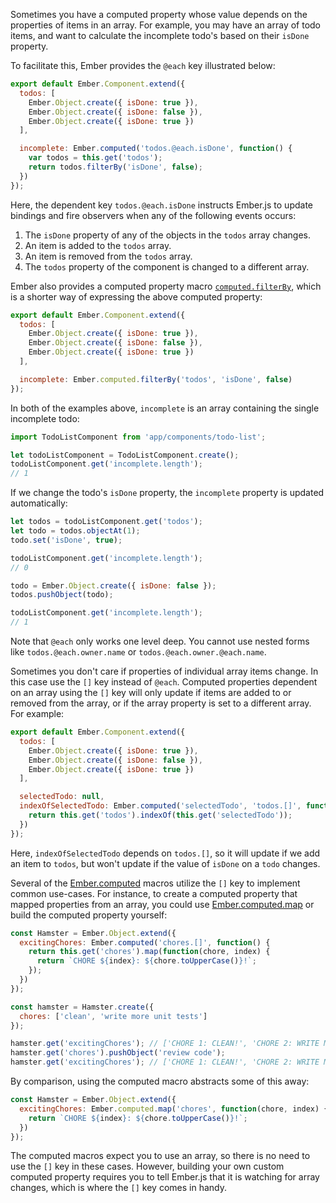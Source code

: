 Sometimes you have a computed property whose value depends on the properties of
items in an array. For example, you may have an array of todo items, and want
to calculate the incomplete todo's based on their `isDone` property.

To facilitate this, Ember provides the `@each` key illustrated below:

```javascript {data-filename=app/components/todo-list.js}
export default Ember.Component.extend({
  todos: [
    Ember.Object.create({ isDone: true }),
    Ember.Object.create({ isDone: false }),
    Ember.Object.create({ isDone: true })
  ],

  incomplete: Ember.computed('todos.@each.isDone', function() {
    var todos = this.get('todos');
    return todos.filterBy('isDone', false);
  })
});
```

Here, the dependent key `todos.@each.isDone` instructs Ember.js to update bindings
and fire observers when any of the following events occurs:

1. The `isDone` property of any of the objects in the `todos` array changes.
2. An item is added to the `todos` array.
3. An item is removed from the `todos` array.
4. The `todos` property of the component is changed to a different array.

Ember also provides a computed property macro
[`computed.filterBy`](https://api.emberjs.com/classes/Ember.computed.html#method_filterBy),
which is a shorter way of expressing the above computed property:

```javascript {data-filename=app/components/todo-list.js}
export default Ember.Component.extend({
  todos: [
    Ember.Object.create({ isDone: true }),
    Ember.Object.create({ isDone: false }),
    Ember.Object.create({ isDone: true })
  ],

  incomplete: Ember.computed.filterBy('todos', 'isDone', false)
});
```

In both of the examples above, `incomplete` is an array containing the single incomplete todo:

```javascript
import TodoListComponent from 'app/components/todo-list';

let todoListComponent = TodoListComponent.create();
todoListComponent.get('incomplete.length');
// 1
```

If we change the todo's `isDone` property, the `incomplete` property is updated
automatically:

```javascript
let todos = todoListComponent.get('todos');
let todo = todos.objectAt(1);
todo.set('isDone', true);

todoListComponent.get('incomplete.length');
// 0

todo = Ember.Object.create({ isDone: false });
todos.pushObject(todo);

todoListComponent.get('incomplete.length');
// 1
```

Note that `@each` only works one level deep. You cannot use nested forms like
`todos.@each.owner.name` or `todos.@each.owner.@each.name`.

Sometimes you don't care if properties of individual array items change. In this
case use the `[]` key instead of `@each`. Computed properties dependent on an array
using the `[]` key will only update if items are added to or removed from the array,
or if the array property is set to a different array. For example:

```javascript {data-filename=app/components/todo-list.js}
export default Ember.Component.extend({
  todos: [
    Ember.Object.create({ isDone: true }),
    Ember.Object.create({ isDone: false }),
    Ember.Object.create({ isDone: true })
  ],

  selectedTodo: null,
  indexOfSelectedTodo: Ember.computed('selectedTodo', 'todos.[]', function() {
    return this.get('todos').indexOf(this.get('selectedTodo'));
  })
});
```

Here, `indexOfSelectedTodo` depends on `todos.[]`, so it will update if we add an item
to `todos`, but won't update if the value of `isDone` on a `todo` changes.

Several of the [Ember.computed](https://api.emberjs.com/classes/Ember.computed.html) macros
utilize the `[]` key to implement common use-cases. For instance, to
create a computed property that mapped properties from an array, you could use
[Ember.computed.map](https://api.emberjs.com/classes/Ember.computed.html#method_map)
or build the computed property yourself:

```javascript
const Hamster = Ember.Object.extend({
  excitingChores: Ember.computed('chores.[]', function() {
    return this.get('chores').map(function(chore, index) {
      return `CHORE ${index}: ${chore.toUpperCase()}!`;
    });
  })
});

const hamster = Hamster.create({
  chores: ['clean', 'write more unit tests']
});

hamster.get('excitingChores'); // ['CHORE 1: CLEAN!', 'CHORE 2: WRITE MORE UNIT TESTS!']
hamster.get('chores').pushObject('review code');
hamster.get('excitingChores'); // ['CHORE 1: CLEAN!', 'CHORE 2: WRITE MORE UNIT TESTS!', 'CHORE 3: REVIEW CODE!']
```

By comparison, using the computed macro abstracts some of this away:

```javascript
const Hamster = Ember.Object.extend({
  excitingChores: Ember.computed.map('chores', function(chore, index) {
    return `CHORE ${index}: ${chore.toUpperCase()}!`;
  })
});
```

The computed macros expect you to use an array, so there is no need to use the
`[]` key in these cases. However, building your own custom computed property
requires you to tell Ember.js that it is watching for array changes, which is
where the `[]` key comes in handy.
